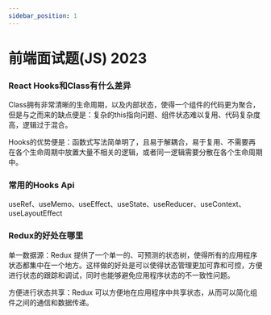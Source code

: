 ```yaml
---
sidebar_position: 1
---
```


# 前端面试题(JS) 2023

### React Hooks和Class有什么差异
Class拥有非常清晰的生命周期，以及内部状态，使得一个组件的代码更为聚合，但是与之而来的缺点便是：复杂的this指向问题、组件状态难以复用、代码复杂度高，逻辑过于混合。

Hooks的优势便是：函数式写法简单明了，且易于解耦合，易于复用、不需要再在各个生命周期中放置大量不相关的逻辑，或者同一逻辑需要分散在各个生命周期中。

### 常用的Hooks Api
useRef、useMemo、useEffect、useState、useReducer、useContext、useLayoutEffect

### Redux的好处在哪里
单一数据源：Redux 提供了一个单一的、可预测的状态树，使得所有的应用程序状态都集中在一个地方。这样做的好处是可以使得状态管理更加可靠和可控，方便进行状态的跟踪和调试，同时也能够避免应用程序状态的不一致性问题。

方便进行状态共享：Redux 可以方便地在应用程序中共享状态，从而可以简化组件之间的通信和数据传递。


